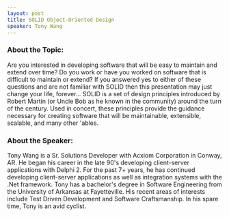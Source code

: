 ```yaml
---
layout: post
title: SOLID Object-Oriented Design
speaker: Tony Wang
---
```


### About the Topic: 
Are you interested in developing software that will be easy to maintain and extend over time? Do you work or have you worked on software that is difficult to maintain or extend? If you answered yes to either of these questions and are not familiar with SOLID then this presentation may just change your life, forever... SOLID is a set of design principles introduced by Robert Martin (or Uncle Bob as he known in the community) around the turn of the century. Used in concert, these principles provide the guidance necessary for creating software that will be maintainable, extensible, scalable, and many other 'ables. 

### About the Speaker:
Tony Wang is a Sr. Solutions Developer with Acxiom Corporation in Conway, AR. He began his career in the late 90's developing client-server applications with Delphi 2. For the past 7+ years, he has continued developing client-server applications as well as integration systems with the .Net framework. Tony has a bachelor's degree in Software Engineering from the University of Arkansas at Fayetteville. His recent areas of interests include Test Driven Development and Software Craftsmanship. In his spare time, Tony is an avid cyclist.